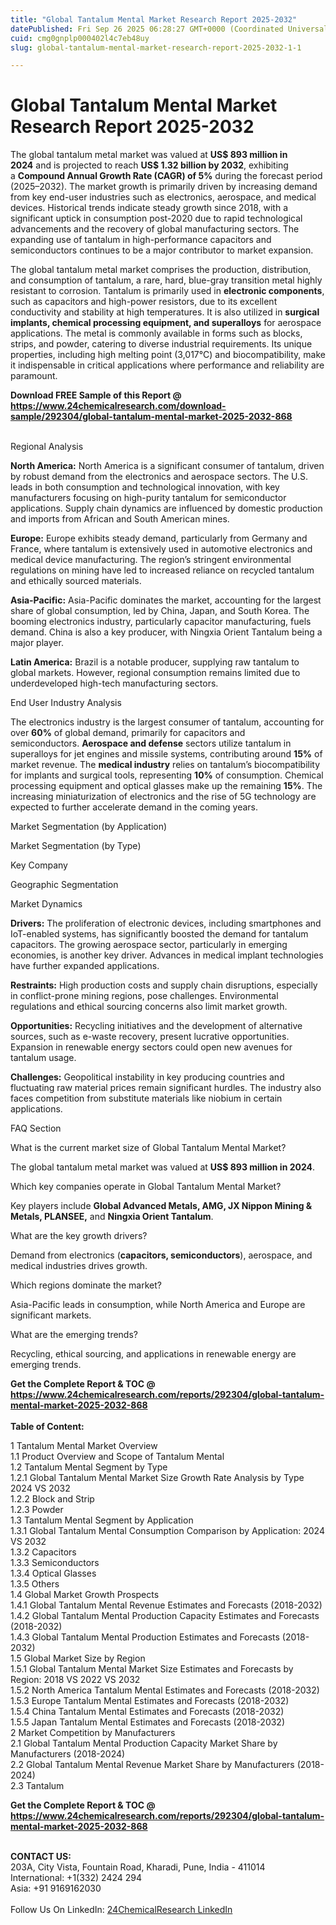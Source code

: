 ```yaml
---
title: "Global Tantalum Mental Market Research Report 2025-2032"
datePublished: Fri Sep 26 2025 06:28:27 GMT+0000 (Coordinated Universal Time)
cuid: cmg0gnplp000402l4c7eb48uy
slug: global-tantalum-mental-market-research-report-2025-2032-1-1

---
```


# Global Tantalum Mental Market Research Report 2025-2032

<p>The global tantalum metal market was valued at <strong>US$ 893 million in 2024</strong> and is projected to reach <strong>US$ 1.32 billion by 2032</strong>, exhibiting a <strong>Compound Annual Growth Rate (CAGR) of 5%</strong> during the forecast period (2025–2032). The market growth is primarily driven by increasing demand from key end-user industries such as electronics, aerospace, and medical devices. Historical trends indicate steady growth since 2018, with a significant uptick in consumption post-2020 due to rapid technological advancements and the recovery of global manufacturing sectors. The expanding use of tantalum in high-performance capacitors and semiconductors continues to be a major contributor to market expansion.</p><p>
</p><p>The global tantalum metal market comprises the production, distribution, and consumption of tantalum, a rare, hard, blue-gray transition metal highly resistant to corrosion. Tantalum is primarily used in <strong>electronic components</strong>, such as capacitors and high-power resistors, due to its excellent conductivity and stability at high temperatures. It is also utilized in <strong>surgical implants, chemical processing equipment, and superalloys</strong> for aerospace applications. The metal is commonly available in forms such as blocks, strips, and powder, catering to diverse industrial requirements. Its unique properties, including high melting point (3,017°C) and biocompatibility, make it indispensable in critical applications where performance and reliability are paramount.</p><div><b>Download FREE Sample of this Report @ 
            <a href="https://www.24chemicalresearch.com/download-sample/292304/global-tantalum-mental-market-2025-2032-868">
            https://www.24chemicalresearch.com/download-sample/292304/global-tantalum-mental-market-2025-2032-868</a></b></div><br><p>
Regional Analysis</p><p>
</p><p><strong>North America:</strong> North America is a significant consumer of tantalum, driven by robust demand from the electronics and aerospace sectors. The U.S. leads in both consumption and technological innovation, with key manufacturers focusing on high-purity tantalum for semiconductor applications. Supply chain dynamics are influenced by domestic production and imports from African and South American mines.</p><p>
</p><p><strong>Europe:</strong> Europe exhibits steady demand, particularly from Germany and France, where tantalum is extensively used in automotive electronics and medical device manufacturing. The region’s stringent environmental regulations on mining have led to increased reliance on recycled tantalum and ethically sourced materials.</p><p>
</p><p><strong>Asia-Pacific:</strong> Asia-Pacific dominates the market, accounting for the largest share of global consumption, led by China, Japan, and South Korea. The booming electronics industry, particularly capacitor manufacturing, fuels demand. China is also a key producer, with Ningxia Orient Tantalum being a major player.</p><p>
</p><p><strong>Latin America:</strong> Brazil is a notable producer, supplying raw tantalum to global markets. However, regional consumption remains limited due to underdeveloped high-tech manufacturing sectors.</p><p>
End User Industry Analysis</p><p>
</p><p>The electronics industry is the largest consumer of tantalum, accounting for over <strong>60%</strong> of global demand, primarily for capacitors and semiconductors. <strong>Aerospace and defense</strong> sectors utilize tantalum in superalloys for jet engines and missile systems, contributing around <strong>15%</strong> of market revenue. The <strong>medical industry</strong> relies on tantalum’s biocompatibility for implants and surgical tools, representing <strong>10%</strong> of consumption. Chemical processing equipment and optical glasses make up the remaining <strong>15%</strong>. The increasing miniaturization of electronics and the rise of 5G technology are expected to further accelerate demand in the coming years.</p><p>
Market Segmentation (by Application)</p><p>
</p><p>
Market Segmentation (by Type)</p><p>
</p><p>
Key Company</p><p>
</p><p>
Geographic Segmentation</p><p>
</p><p>
Market Dynamics</p><p>
</p><p><strong>Drivers:</strong> The proliferation of electronic devices, including smartphones and IoT-enabled systems, has significantly boosted the demand for tantalum capacitors. The growing aerospace sector, particularly in emerging economies, is another key driver. Advances in medical implant technologies have further expanded applications.</p><p>
</p><p><strong>Restraints:</strong> High production costs and supply chain disruptions, especially in conflict-prone mining regions, pose challenges. Environmental regulations and ethical sourcing concerns also limit market growth.</p><p>
</p><p><strong>Opportunities:</strong> Recycling initiatives and the development of alternative sources, such as e-waste recovery, present lucrative opportunities. Expansion in renewable energy sectors could open new avenues for tantalum usage.</p><p>
</p><p><strong>Challenges:</strong> Geopolitical instability in key producing countries and fluctuating raw material prices remain significant hurdles. The industry also faces competition from substitute materials like niobium in certain applications.</p><p>
FAQ Section</p><p>
What is the current market size of Global Tantalum Mental Market?</p><p>
</p><p>The global tantalum metal market was valued at <strong>US$ 893 million in 2024</strong>.</p><p>
Which key companies operate in Global Tantalum Mental Market?</p><p>
</p><p>Key players include <strong>Global Advanced Metals, AMG, JX Nippon Mining &amp; Metals, PLANSEE,</strong> and <strong>Ningxia Orient Tantalum</strong>.</p><p>
What are the key growth drivers?</p><p>
</p><p>Demand from electronics (<strong>capacitors, semiconductors</strong>), aerospace, and medical industries drives growth.</p><p>
Which regions dominate the market?</p><p>
</p><p>Asia-Pacific leads in consumption, while North America and Europe are significant markets.</p><p>
What are the emerging trends?</p><p>
</p><p>Recycling, ethical sourcing, and applications in renewable energy are emerging trends.</p>

<div><b>Get the Complete Report & TOC @ 
            <a href="https://www.24chemicalresearch.com/reports/292304/global-tantalum-mental-market-2025-2032-868">
            https://www.24chemicalresearch.com/reports/292304/global-tantalum-mental-market-2025-2032-868</a></b></div><br>
            <b>Table of Content:</b><p>1 Tantalum Mental Market Overview<br />
    1.1 Product Overview and Scope of Tantalum Mental<br />
    1.2 Tantalum Mental Segment by Type<br />
        1.2.1 Global Tantalum Mental Market Size Growth Rate Analysis by Type 2024 VS 2032<br />
        1.2.2 Block and Strip<br />
        1.2.3 Powder<br />
    1.3 Tantalum Mental Segment by Application<br />
        1.3.1 Global Tantalum Mental Consumption Comparison by Application: 2024 VS 2032<br />
        1.3.2 Capacitors<br />
        1.3.3 Semiconductors<br />
        1.3.4 Optical Glasses<br />
        1.3.5 Others<br />
    1.4 Global Market Growth Prospects<br />
        1.4.1 Global Tantalum Mental Revenue Estimates and Forecasts (2018-2032)<br />
        1.4.2 Global Tantalum Mental Production Capacity Estimates and Forecasts (2018-2032)<br />
        1.4.3 Global Tantalum Mental Production Estimates and Forecasts (2018-2032)<br />
    1.5 Global Market Size by Region<br />
        1.5.1 Global Tantalum Mental Market Size Estimates and Forecasts by Region: 2018 VS 2022 VS 2032<br />
        1.5.2 North America Tantalum Mental Estimates and Forecasts (2018-2032)<br />
        1.5.3 Europe Tantalum Mental Estimates and Forecasts (2018-2032)<br />
        1.5.4 China Tantalum Mental Estimates and Forecasts (2018-2032)<br />
        1.5.5 Japan Tantalum Mental Estimates and Forecasts (2018-2032)<br />
2 Market Competition by Manufacturers<br />
    2.1 Global Tantalum Mental Production Capacity Market Share by Manufacturers (2018-2024)<br />
    2.2 Global Tantalum Mental Revenue Market Share by Manufacturers (2018-2024)<br />
    2.3 Tantalum</p>

<div><b>Get the Complete Report & TOC @ 
            <a href="https://www.24chemicalresearch.com/reports/292304/global-tantalum-mental-market-2025-2032-868">
            https://www.24chemicalresearch.com/reports/292304/global-tantalum-mental-market-2025-2032-868</a></b></div><br>

<b>CONTACT US:</b><br>
            203A, City Vista, Fountain Road, Kharadi, Pune, India - 411014<br>
            International: +1(332) 2424 294<br>
            Asia: +91 9169162030 <br><br>
            Follow Us On LinkedIn: <a href="https://www.linkedin.com/company/24chemicalresearch/">24ChemicalResearch LinkedIn</a>